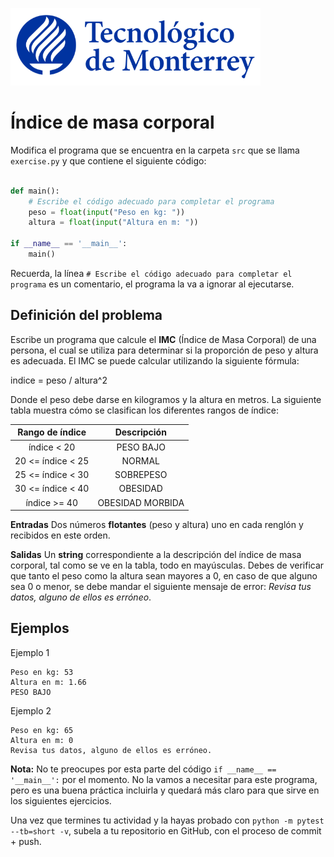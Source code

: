 ![Tec de Monterrey](../../images/logotecmty.png)
# Índice de masa corporal

Modifica el programa que se encuentra en la carpeta `src` que se llama
`exercise.py` y que contiene el siguiente código:

```python

def main():
    # Escribe el código adecuado para completar el programa
    peso = float(input("Peso en kg: "))
    altura = float(input("Altura en m: "))

if __name__ == '__main__':
    main()
```

Recuerda, la línea `# Escribe el código adecuado para completar el programa` es un comentario, el programa la va a ignorar al ejecutarse.

## Definición del problema

Escribe un programa que calcule el **IMC** (Índice de Masa Corporal) de una persona, el cual se utiliza para determinar si la proporción de peso y altura es adecuada. El IMC se puede calcular utilizando la siguiente fórmula:

indice = peso / altura^2

Donde el peso debe darse en kilogramos y la altura en metros. La siguiente tabla muestra cómo se clasifican los diferentes rangos de índice:

| Rango de índice |  Descripción  |
| :-------------: |:-------------:|
|índice < 20      | PESO BAJO     |
|20 <= índice < 25| NORMAL        |
|25 <= índice < 30| SOBREPESO     |
|30 <= índice < 40| OBESIDAD      |
|índice >= 40     | OBESIDAD MORBIDA|

**Entradas**
Dos números **flotantes** (peso y altura) uno en cada renglón y recibidos en este orden.

**Salidas**
Un **string** correspondiente a la descripción del índice de masa corporal, tal como se ve en la tabla, todo en mayúsculas.
Debes de verificar que tanto el peso como la altura sean mayores a 0, en caso de que alguno sea 0 o menor, se debe mandar el siguiente mensaje de error: *Revisa tus datos, alguno de ellos es erróneo*.

## Ejemplos

Ejemplo 1

```plaintext
Peso en kg: 53
Altura en m: 1.66
PESO BAJO
```
Ejemplo 2

```plaintext
Peso en kg: 65
Altura en m: 0
Revisa tus datos, alguno de ellos es erróneo.
```

**Nota:** No te preocupes por esta parte del código
`if __name__ == '__main__':` por el momento. No la vamos a necesitar para
este programa, pero es una buena práctica incluirla y quedará más
claro para que sirve en los siguientes ejercicios.

Una vez que termines tu actividad y la hayas probado con
`python -m pytest --tb=short -v`,
subela a tu repositorio en GitHub, con el proceso de commit + push.
